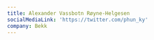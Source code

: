 ```yaml
---
title: Alexander Vassbotn Røyne-Helgesen
socialMediaLink: 'https://twitter.com/phun_ky'
company: Bekk
---
```


